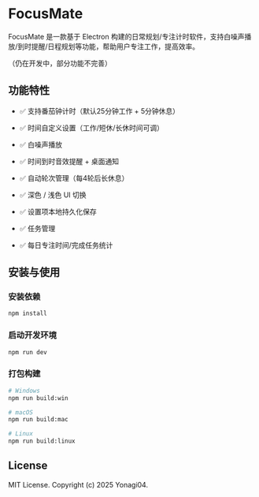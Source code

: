# FocusMate

FocusMate 是一款基于 Electron 构建的日常规划/专注计时软件，支持白噪声播放/到时提醒/日程规划等功能，帮助用户专注工作，提高效率。

（仍在开发中，部分功能不完善）

## 功能特性

- ✅ 支持番茄钟计时（默认25分钟工作 + 5分钟休息）

- ✅ 时间自定义设置（工作/短休/长休时间可调）

- ✅ 白噪声播放

- ✅ 时间到时音效提醒 + 桌面通知

- ✅ 自动轮次管理（每4轮后长休息）

- ✅ 深色 / 浅色 UI 切换

- ✅ 设置项本地持久化保存

- ✅ 任务管理

- ✅ 每日专注时间/完成任务统计

## 安装与使用

### 安装依赖

```bash
npm install
```

### 启动开发环境

```bash
npm run dev
```

### 打包构建

```bash
# Windows
npm run build:win

# macOS
npm run build:mac

# Linux
npm run build:linux
```
## License

MIT License. Copyright (c) 2025 Yonagi04.